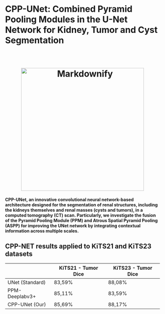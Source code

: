# CPP-UNet: Combined Pyramid Pooling Modules in the U-Net Network for Kidney, Tumor and Cyst Segmentation

<h1 align="center">
  <br>
  <a href="http://www.amitmerchant.com/electron-markdownify"><img src="https://kits-challenge.org/public/site_media/figures/axial_new.png" alt="Markdownify" width="400"></a>
</h1>
<h4> 
  CPP-UNet, an innovative convolutional neural network-based architecture designed for the segmentation of renal structures, including the kidneys themselves and renal masses (cysts and tumors), in a computed tomography (CT) scan. Particularly, we investigate the fusion of the Pyramid Pooling Module (PPM) and Atrous Spatial Pyramid Pooling (ASPP) for improving the UNet network by integrating contextual information across multiple scales.
  
  </h4>

## CPP-NET results applied to KiTS21 and KiTS23 datasets
  
<table class="tg"><thead>
  <tr>
    <th class="tg-0lax"></th>
    <th class="tg-0lax">KiTS21 - Tumor Dice</th>
    <th class="tg-0lax">KiTS23 - Tumor Dice</th>
  </tr></thead>
<tbody>
  <tr>
    <td class="tg-0lax">UNet (Standard)</td>
    <td class="tg-baqh">83,59%</td>
    <td class="tg-baqh">88,08%</td>
  </tr>
  <tr>
    <td class="tg-0lax">PPM-Deeplabv3+</td>
    <td class="tg-baqh">85,11%</td>
    <td class="tg-baqh">83,59%</td>
  </tr>
  <tr>
    <td class="tg-1wig">CPP-UNet (Our)</td>
    <td class="tg-amwm">85,69%</td>
    <td class="tg-amwm">88,17%</td>
  </tr>
</tbody>
</table>